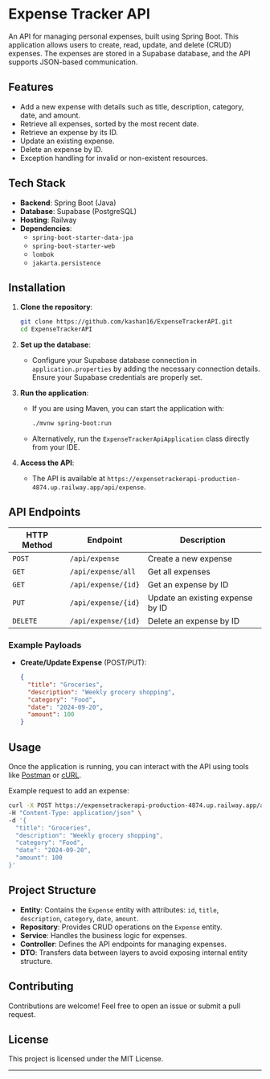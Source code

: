 # Expense Tracker API

An API for managing personal expenses, built using Spring Boot. This application allows users to create, read, update, and delete (CRUD) expenses. The expenses are stored in a Supabase database, and the API supports JSON-based communication.

## Features

- Add a new expense with details such as title, description, category, date, and amount.
- Retrieve all expenses, sorted by the most recent date.
- Retrieve an expense by its ID.
- Update an existing expense.
- Delete an expense by ID.
- Exception handling for invalid or non-existent resources.

## Tech Stack

- **Backend**: Spring Boot (Java)
- **Database**: Supabase (PostgreSQL)
- **Hosting**: Railway
- **Dependencies**:
  - `spring-boot-starter-data-jpa`
  - `spring-boot-starter-web`
  - `lombok`
  - `jakarta.persistence`
  
## Installation

1. **Clone the repository**:
   ```bash
   git clone https://github.com/kashan16/ExpenseTrackerAPI.git
   cd ExpenseTrackerAPI
   ```

2. **Set up the database**:
   - Configure your Supabase database connection in `application.properties` by adding the necessary connection details. Ensure your Supabase credentials are properly set.

3. **Run the application**:
   - If you are using Maven, you can start the application with:
     ```bash
     ./mvnw spring-boot:run
     ```
   - Alternatively, run the `ExpenseTrackerApiApplication` class directly from your IDE.

4. **Access the API**:
   - The API is available at `https://expensetrackerapi-production-4874.up.railway.app/api/expense`.

## API Endpoints

| HTTP Method | Endpoint              | Description                               |
|-------------|-----------------------|-------------------------------------------|
| `POST`      | `/api/expense`         | Create a new expense                      |
| `GET`       | `/api/expense/all`     | Get all expenses                          |
| `GET`       | `/api/expense/{id}`    | Get an expense by ID                      |
| `PUT`       | `/api/expense/{id}`    | Update an existing expense by ID          |
| `DELETE`    | `/api/expense/{id}`    | Delete an expense by ID                   |

### Example Payloads

- **Create/Update Expense** (POST/PUT):
  ```json
  {
    "title": "Groceries",
    "description": "Weekly grocery shopping",
    "category": "Food",
    "date": "2024-09-20",
    "amount": 100
  }
  ```

## Usage

Once the application is running, you can interact with the API using tools like [Postman](https://www.postman.com/) or [cURL](https://curl.se/).

Example request to add an expense:

```bash
curl -X POST https://expensetrackerapi-production-4874.up.railway.app/api/expense \
-H "Content-Type: application/json" \
-d '{
  "title": "Groceries",
  "description": "Weekly grocery shopping",
  "category": "Food",
  "date": "2024-09-20",
  "amount": 100
}'
```

## Project Structure

- **Entity**: Contains the `Expense` entity with attributes: `id`, `title`, `description`, `category`, `date`, `amount`.
- **Repository**: Provides CRUD operations on the `Expense` entity.
- **Service**: Handles the business logic for expenses.
- **Controller**: Defines the API endpoints for managing expenses.
- **DTO**: Transfers data between layers to avoid exposing internal entity structure.

## Contributing

Contributions are welcome! Feel free to open an issue or submit a pull request.

## License

This project is licensed under the MIT License.

---